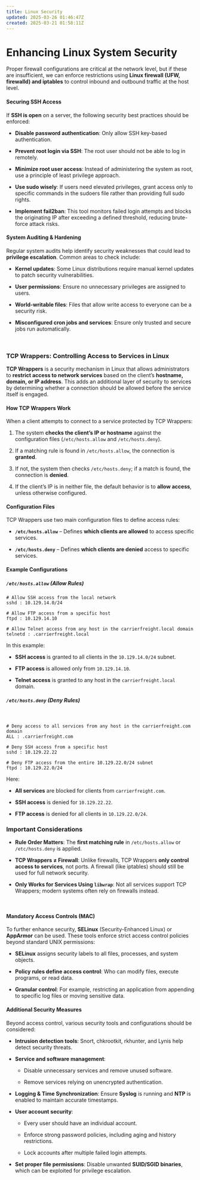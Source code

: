 ```yaml
---
title: Linux Security
updated: 2025-03-26 01:46:47Z
created: 2025-03-21 01:58:11Z
---
```


# Enhancing Linux System Security

Proper firewall configurations are critical at the network level, but if these are insufficient, we can enforce restrictions using **Linux firewall (UFW, firewalld) and iptables** to control inbound and outbound traffic at the host level.

#### **Securing SSH Access**

If **SSH is open** on a server, the following security best practices should be enforced:

- **Disable password authentication**: Only allow SSH key-based authentication.
    
- **Prevent root login via SSH**: The root user should not be able to log in remotely.
    
- **Minimize root user access**: Instead of administering the system as root, use a principle of least privilege approach.
    
- **Use sudo wisely**: If users need elevated privileges, grant access only to specific commands in the sudoers file rather than providing full sudo rights.
    
- **Implement fail2ban**: This tool monitors failed login attempts and blocks the originating IP after exceeding a defined threshold, reducing brute-force attack risks.
    

#### **System Auditing & Hardening**

Regular system audits help identify security weaknesses that could lead to **privilege escalation**. Common areas to check include:

- **Kernel updates**: Some Linux distributions require manual kernel updates to patch security vulnerabilities.
    
- **User permissions**: Ensure no unnecessary privileges are assigned to users.
    
- **World-writable files**: Files that allow write access to everyone can be a security risk.
    
- **Misconfigured cron jobs and services**: Ensure only trusted and secure jobs run automatically.
    

&nbsp;

### **TCP Wrappers: Controlling Access to Services in Linux**

**TCP Wrappers** is a security mechanism in Linux that allows administrators to **restrict access to network services** based on the client’s **hostname, domain, or IP address**. This adds an additional layer of security to services by determining whether a connection should be allowed before the service itself is engaged.

#### **How TCP Wrappers Work**

When a client attempts to connect to a service protected by TCP Wrappers:

1.  The system **checks the client’s IP or hostname** against the configuration files (`/etc/hosts.allow` and `/etc/hosts.deny`).
    
2.  If a matching rule is found in `/etc/hosts.allow`, the connection is **granted**.
    
3.  If not, the system then checks `/etc/hosts.deny`; if a match is found, the connection is **denied**.
    
4.  If the client’s IP is in neither file, the default behavior is to **allow access**, unless otherwise configured.
    

#### **Configuration Files**

TCP Wrappers use two main configuration files to define access rules:

- **`/etc/hosts.allow`** – Defines **which clients are allowed** to access specific services.
    
- **`/etc/hosts.deny`** – Defines **which clients are denied** access to specific services.
    

#### **Example Configurations**

##### `/etc/hosts.allow` (Allow Rules)

```
# Allow SSH access from the local network
sshd : 10.129.14.0/24

# Allow FTP access from a specific host
ftpd : 10.129.14.10

# Allow Telnet access from any host in the carrierfreight.local domain
telnetd : .carrierfreight.local

```

In this example:

- **SSH access** is granted to all clients in the `10.129.14.0/24` subnet.
    
- **FTP access** is allowed only from `10.129.14.10`.
    
- **Telnet access** is granted to any host in the `carrierfreight.local` domain.
    

##### `/etc/hosts.deny` (Deny Rules)

&nbsp;

```
# Deny access to all services from any host in the carrierfreight.com domain
ALL : .carrierfreight.com

# Deny SSH access from a specific host
sshd : 10.129.22.22

# Deny FTP access from the entire 10.129.22.0/24 subnet
ftpd : 10.129.22.0/24

```

Here:

- **All services** are blocked for clients from `carrierfreight.com`.
    
- **SSH access** is denied for `10.129.22.22`.
    
- **FTP access** is denied for all clients in `10.129.22.0/24`.
    

### **Important Considerations**

- **Rule Order Matters**: The **first matching rule** in `/etc/hosts.allow` or `/etc/hosts.deny` is applied.
    
- **TCP Wrappers ≠ Firewall**: Unlike firewalls, TCP Wrappers **only control access to services**, not ports. A firewall (like iptables) should still be used for full network security.
    
- **Only Works for Services Using `libwrap`**: Not all services support TCP Wrappers; modern systems often rely on firewalls instead.
    

&nbsp;

#### **Mandatory Access Controls (MAC)**

To further enhance security, **SELinux** (Security-Enhanced Linux) or **AppArmor** can be used. These tools enforce strict access control policies beyond standard UNIX permissions:

- **SELinux** assigns security labels to all files, processes, and system objects.
    
- **Policy rules define access control**: Who can modify files, execute programs, or read data.
    
- **Granular control**: For example, restricting an application from appending to specific log files or moving sensitive data.
    

#### **Additional Security Measures**

Beyond access control, various security tools and configurations should be considered:

- **Intrusion detection tools**: Snort, chkrootkit, rkhunter, and Lynis help detect security threats.
    
- **Service and software management**:
    
    - Disable unnecessary services and remove unused software.
        
    - Remove services relying on unencrypted authentication.
        
- **Logging & Time Synchronization**: Ensure **Syslog** is running and **NTP** is enabled to maintain accurate timestamps.
    
- **User account security**:
    
    - Every user should have an individual account.
        
    - Enforce strong password policies, including aging and history restrictions.
        
    - Lock accounts after multiple failed login attempts.
        
- **Set proper file permissions**: Disable unwanted **SUID/SGID binaries**, which can be exploited for privilege escalation.